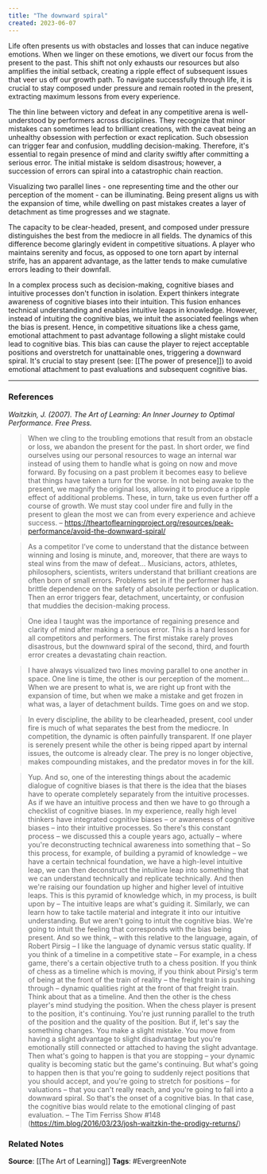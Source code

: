```yaml
---
title: "The downward spiral"
created: 2023-06-07
---
```


Life often presents us with obstacles and losses that can induce negative emotions. When we linger on these emotions, we divert our focus from the present to the past. This shift not only exhausts our resources but also amplifies the initial setback, creating a ripple effect of subsequent issues that veer us off our growth path. To navigate successfully through life, it is crucial to stay composed under pressure and remain rooted in the present, extracting maximum lessons from every experience.

The thin line between victory and defeat in any competitive arena is well-understood by performers across disciplines. They recognize that minor mistakes can sometimes lead to brilliant creations, with the caveat being an unhealthy obsession with perfection or exact replication. Such obsession can trigger fear and confusion, muddling decision-making. Therefore, it's essential to regain presence of mind and clarity swiftly after committing a serious error. The initial mistake is seldom disastrous; however, a succession of errors can spiral into a catastrophic chain reaction.

Visualizing two parallel lines - one representing time and the other our perception of the moment - can be illuminating. Being present aligns us with the expansion of time, while dwelling on past mistakes creates a layer of detachment as time progresses and we stagnate.

The capacity to be clear-headed, present, and composed under pressure distinguishes the best from the mediocre in all fields. The dynamics of this difference become glaringly evident in competitive situations. A player who maintains serenity and focus, as opposed to one torn apart by internal strife, has an apparent advantage, as the latter tends to make cumulative errors leading to their downfall.

In a complex process such as decision-making, cognitive biases and intuitive processes don't function in isolation. Expert thinkers integrate awareness of cognitive biases into their intuition. This fusion enhances technical understanding and enables intuitive leaps in knowledge. However, instead of intuiting the cognitive bias, we intuit the associated feelings when the bias is present. Hence, in competitive situations like a chess game, emotional attachment to past advantage following a slight mistake could lead to cognitive bias. This bias can cause the player to reject acceptable positions and overstretch for unattainable ones, triggering a downward spiral. It's crucial to stay present (see: [[The power of presence]]) to avoid emotional attachment to past evaluations and subsequent cognitive bias.

---
### References

*Waitzkin, J. (2007). The Art of Learning: An Inner Journey to Optimal Performance. Free Press.*

> When we cling to the troubling emotions that result from an obstacle or loss, we abandon the present for the past. In short order, we find ourselves using our personal resources to wage an internal war instead of using them to handle what is going on now and move forward. By focusing on a past problem it becomes easy to believe that things have taken a turn for the worse. In not being awake to the present, we magnify the original loss, allowing it to produce a ripple effect of additional problems. These, in turn, take us even further off a course of growth. We must stay cool under fire and fully in the present to glean the most we can from every experience and achieve success. – https://theartoflearningproject.org/resources/peak-performance/avoid-the-downward-spiral/

> As a competitor I’ve come to understand that the distance between winning and losing is minute, and, moreover, that there are ways to steal wins from the maw of defeat… Musicians, actors, athletes, philosophers, scientists, writers understand that brilliant creations are often born of small errors. Problems set in if the performer has a brittle dependence on the safety of absolute perfection or duplication. Then an error triggers fear, detachment, uncertainty, or confusion that muddies the decision-making process.

> One idea I taught was the importance of regaining presence and clarity of mind after making a serious error. This is a hard lesson for all competitors and performers. The first mistake rarely proves disastrous, but the downward spiral of the second, third, and fourth error creates a devastating chain reaction.

> I have always visualized two lines moving parallel to one another in space. One line is time, the other is our perception of the moment… When we are present to what is, we are right up front with the expansion of time, but when we make a mistake and get frozen in what was, a layer of detachment builds. Time goes on and we stop. 

> In every discipline, the ability to be clearheaded, present, cool under fire is much of what separates the best from the mediocre. In competition, the dynamic is often painfully transparent. If one player is serenely present while the other is being ripped apart by internal issues, the outcome is already clear. The prey is no longer objective, makes compounding mistakes, and the predator moves in for the kill. 

> Yup. And so, one of the interesting things about the academic dialogue of cognitive biases is that there is the idea that the biases have to operate completely separately from the intuitive processes. As if we have an intuitive process and then we have to go through a checklist of cognitive biases. In my experience, really high level thinkers have integrated cognitive biases – or awareness of cognitive biases – into their intuitive processes. So there's this constant process – we discussed this a couple years ago, actually – where you're deconstructing technical awareness into something that – So this process, for example, of building a pyramid of knowledge – we have a certain technical foundation, we have a high-level intuitive leap, we can then deconstruct the intuitive leap into something that we can understand technically and replicate technically. And then we're raising our foundation up higher and higher level of intuitive leaps. This is this pyramid of knowledge which, in my process, is built upon by – The intuitive leaps are what's guiding it. Similarly, we can learn how to take tactile material and integrate it into our intuitive understanding. But we aren't going to intuit the cognitive bias. We're going to intuit the feeling that corresponds with the bias being present. And so we think, – with this relative to the language, again, of Robert Pirsig – I like the language of dynamic versus static quality. If you think of a timeline in a competitive state – For example, in a chess game, there's a certain objective truth to a chess position. If you think of chess as a timeline which is moving, if you think about Pirsig's term of being at the front of the train of reality – the freight train is pushing through – dynamic qualities right at the front of that freight train. Think about that as a timeline. And then the other is the chess player's mind studying the position. When the chess player is present to the position, it's continuing. You're just running parallel to the truth of the position and the quality of the position. But if, let's say the something changes. You make a slight mistake. You move from having a slight advantage to slight disadvantage but you're emotionally still connected or attached to having the slight advantage. Then what's going to happen is that you are stopping – your dynamic quality is becoming static but the game's continuing. But what's going to happen then is that you're going to suddenly reject positions that you should accept, and you're going to stretch for positions – for valuations – that you can't really reach, and you're going to fall into a downward spiral. So that's the onset of a cognitive bias. In that case, the cognitive bias would relate to the emotional clinging of past evaluation. – The Tim Ferriss Show #148 (https://tim.blog/2016/03/23/josh-waitzkin-the-prodigy-returns/)

### Related Notes
**Source**: [[The Art of Learning]]
**Tags**: #EvergreenNote
